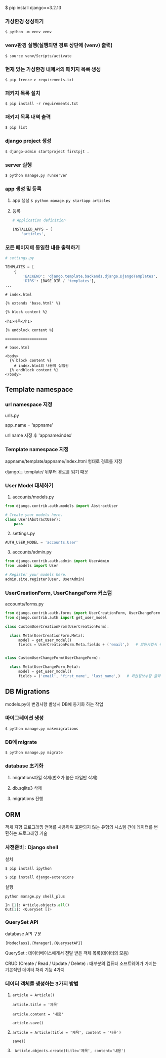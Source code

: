 $ pip install django==3.2.13

### 가상환경 생성하기

`$ python -m venv venv`



### venv환경 실행(실행되면 경로 상단에 (venv) 출력)

`$ source venv/Scripts/activate`



### 현재 있는 가상환경 내에서의 패키지 목록 생성

`$ pip freeze > requirements.txt`



### 패키지 목록 설치

`$ pip install -r requirements.txt`



### 패키지 목록 내역 출력

`$ pip list`



### django project 생성

`$ django-admin startproject firstpjt .`



### server 실행

`$ python manage.py runserver`



### app 생성 및 등록

1. app 생성 `$ python manage.py startapp articles`

2. 등록
   
   ```python
   # Application definition
   
   INSTALLED_APPS = [
       'articles',
   ```



### 모든 페이지에 동일한 내용 출력하기

```python
# settings.py

TEMPLATES = [
    {
        'BACKEND': 'django.template.backends.django.DjangoTemplates',
        'DIRS': [BASE_DIR / 'templates'],
...
```

```django
# index.html

{% extends 'base.html' %}

{% block content %}

<h1>제목</h1>

{% endblock content %}

===================

# base.html

<body>
  {% block content %}
    # index.html의 내용이 삽입됨
  {% endblock content %}
</body>
```


## Template namespace


### url namespace 지정

urls.py

app_name = 'appname'

url name 지정 후 'appname:index'


### Template namespace 지정

appname/template/appname/index.html 형태로 경로를 지정

  django는 template/ 뒤부터 경로를 읽기 때문


### User Model 대체하기

1. accounts/models.py

  ```python
  from django.contrib.auth.models import AbstractUser

  # Create your models here.
  class User(AbstractUser):
      pass
  ```

2. settings.py

  ```python
  AUTH_USER_MODEL = 'accounts.User'
  ```

3. accounts/admin.py

  ```python
  from django.contrib.auth.admin import UserAdmin
  from .models import User

  # Register your models here.
  admin.site.register(User, UserAdmin)
  ```

### UserCreationForm, UserChangeForm 커스텀

accounts/forms.py
  ```python
from django.contrib.auth.forms import UserCreationForm, UserChangeForm
from django.contrib.auth import get_user_model

class CustomUserCreationFrom(UserCreationForm):

    class Meta(UserCreationForm.Meta):
        model = get_user_model()
        fields = UserCreationForm.Meta.fields + ('email',)   # 회원가입시 추가적인 정보 수집


class CustomUserChangeForm(UserChangeForm):

    class Meta(UserChangeForm.Meta):
        model = get_user_model()
        fields = ('email', 'first_name', 'last_name',)   # 회원정보수정 출력 내용 제한
  ```

## DB Migrations

models.py에 변경사항 발생시 DB에 동기화 하는 작업


### 마이그레이션 생성

`$ python manage.py makemigrations`


### DB에 migrate

`$ python manage.py migrate`


### database 초기화

1. migrations파일 삭제(번호가 붙은 파일만 삭제)

2. db.sqlite3 삭제

3. migrations 진행


## ORM
객체 지향 프로그래밍 언어를 사용하여 호환되지 않는 유형의 시스템 간에 데이터를 변환하는 프로그래밍 기술

### 사전준비 : Django shell

설치

`$ pip install ipython`

`$ pip install django-extensions`

실행

`python manage.py shell_plus`

```python
In [1]: Article.objects.all()
Out[1]: <QuerySet []>
```

### QuerySet API

database API 구문

`{Modeclass}.{Manager}.{QuerysetAPI}`

QuerySet : 데이터베이스에게서 전달 받은 객체 목록(데이터의 모음)

CRUD (Create / Read / Update / Delete) : 
대부분의 컴퓨터 소프트웨어가 가지는 기본적인 데이터 처리 기능 4가지

### 데이터 객체를 생성하는 3가지 방법

1. 
   `article = Article()`

   `article.title = '제목'  `
   
   ` article.content = '내용'  `

   `article.save()`

2. `article = Article(title = '제목', content = '내용')  `

    `save()`
 
 3. ` Article.objects.create(title='제목', content='내용')`



